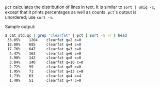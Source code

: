`pct` calculates the distribution of lines in text. It is similar to `sort | uniq -c`, except that it prints percentages as well as counts. `pct`'s output is unordered; use `sort -n`.

Sample output:

```bash
$ cat std.qc | grep "clearfat" | pct | sort -n -r | head
 33.05%    1204    clearfat q=2 c=0
 18.80%    685     clearfat q=4 c=0
 17.76%    647     clearfat q=3 c=0
  4.47%    163     clearfat q=6 c=0
  3.90%    142     clearfat q=8 c=0
  3.84%    140     clearfat q=10 c=0
  2.72%    99      clearfat q=5 c=0
  1.95%    71      clearfat q=13 c=0
  1.73%    63      clearfat q=4 c=4
  1.40%    51      clearfat q=7 c=0
```
